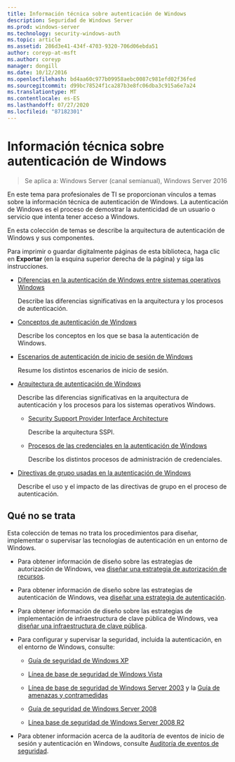 ```yaml
---
title: Información técnica sobre autenticación de Windows
description: Seguridad de Windows Server
ms.prod: windows-server
ms.technology: security-windows-auth
ms.topic: article
ms.assetid: 286d3e41-434f-4703-9320-706d06ebda51
author: coreyp-at-msft
ms.author: coreyp
manager: dongill
ms.date: 10/12/2016
ms.openlocfilehash: bd4aa60c977b09958aebc0087c981efd02f36fed
ms.sourcegitcommit: d99bc78524f1ca287b3e8fc06dba3c915a6e7a24
ms.translationtype: MT
ms.contentlocale: es-ES
ms.lasthandoff: 07/27/2020
ms.locfileid: "87182301"
---
```

# <a name="windows-authentication-technical-overview"></a>Información técnica sobre autenticación de Windows

>Se aplica a: Windows Server (canal semianual), Windows Server 2016

En este tema para profesionales de TI se proporcionan vínculos a temas sobre la información técnica de autenticación de Windows. La autenticación de Windows es el proceso de demostrar la autenticidad de un usuario o servicio que intenta tener acceso a Windows.

En esta colección de temas se describe la arquitectura de autenticación de Windows y sus componentes.

Para imprimir o guardar digitalmente páginas de esta biblioteca, haga clic en **Exportar** (en la esquina superior derecha de la página) y siga las instrucciones.

-   [Diferencias en la autenticación de Windows entre sistemas operativos Windows](https://technet.microsoft.com/library/dn169017.aspx)

    Describe las diferencias significativas en la arquitectura y los procesos de autenticación.

-   [Conceptos de autenticación de Windows](https://technet.microsoft.com/library/dn169018.aspx)

    Describe los conceptos en los que se basa la autenticación de Windows.

-   [Escenarios de autenticación de inicio de sesión de Windows](https://technet.microsoft.com/library/dn169020.aspx)

    Resume los distintos escenarios de inicio de sesión.

-   [Arquitectura de autenticación de Windows](https://technet.microsoft.com/library/dn169024.aspx)

    Describe las diferencias significativas en la arquitectura de autenticación y los procesos para los sistemas operativos Windows.

    -   [Security Support Provider Interface Architecture](https://technet.microsoft.com/library/dn169026.aspx)

        Describe la arquitectura SSPI.

    -   [Procesos de las credenciales en la autenticación de Windows](https://technet.microsoft.com/library/dn169014.aspx)

        Describe los distintos procesos de administración de credenciales.

-   [Directivas de grupo usadas en la autenticación de Windows](https://technet.microsoft.com/library/dn169021.aspx)

    Describe el uso y el impacto de las directivas de grupo en el proceso de autenticación.

## <a name="what-is-not-covered"></a>Qué no se trata
Esta colección de temas no trata los procedimientos para diseñar, implementar o supervisar las tecnologías de autenticación en un entorno de Windows.

-   Para obtener información de diseño sobre las estrategias de autorización de Windows, vea [diseñar una estrategia de autorización de recursos](https://technet.microsoft.com/library/cc783368.aspx).

-   Para obtener información de diseño sobre las estrategias de autenticación de Windows, vea [diseñar una estrategia de autenticación](https://technet.microsoft.com/library/cc758124.aspx).

-   Para obtener información de diseño sobre las estrategias de implementación de infraestructura de clave pública de Windows, vea [diseñar una infraestructura de clave pública](/previous-versions/windows/it-pro/windows-server-2003/cc773138(v=ws.10)).

-   Para configurar y supervisar la seguridad, incluida la autenticación, en el entorno de Windows, consulte:

    -   [Guía de seguridad de Windows XP](https://www.microsoft.com/download/details.aspx?id=962)

    -   [Línea de base de seguridad de Windows Vista](https://technet.microsoft.com/library/dd450978.aspx)

    -   [Línea de base de seguridad de Windows Server 2003](https://technet.microsoft.com/library/cc163140.aspx) y la [Guía de amenazas y contramedidas](https://technet.microsoft.com/library/dd162275.aspx)

    -   [Guía de seguridad de Windows Server 2008](https://www.microsoft.com/download/details.aspx?id=17606)

    -   [Línea base de seguridad de Windows Server 2008 R2](https://technet.microsoft.com/library/gg236605.aspx)

-   Para obtener información acerca de la auditoría de eventos de inicio de sesión y autenticación en Windows, consulte [Auditoría de eventos de seguridad](https://technet.microsoft.com/library/cc776394.aspx).


